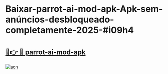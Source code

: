 # Baixar-parrot-ai-mod-apk-Apk-sem-anúncios-desbloqueado-completamente-2025-#i09h4

# <h2><a href="https://ainizakaria.my?title=parrot-ai-mod-apk&ref=24M">🔗👉 🔴 parrot-ai-mod-apk</a></h2>

[![acn](https://github.com/user-attachments/assets/0f9c940e-d8b0-45ae-aac7-cd30a18b3e1c)](https://ainizakaria.my?title=parrot-ai-mod-apk&ref=24M)

